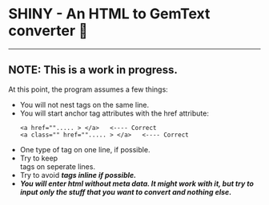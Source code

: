 # SHINY - An HTML to GemText converter 💎 
------------------------------------
NOTE: This is a work in progress.
------------------------------------
At this point, the program assumes a few things:
* You will not nest tags on the same line.
* You will start anchor tag attributes with the href attribute:
	```
	<a href=""..... > </a>   <---- Correct    
	<a class="" href=""..... > </a>   <---- Correct    
	```
* One type of tag on one line, if possible.
* Try to keep <br> tags on seperate lines.
* Try to avoid <strong> <emphasis> <b> <i> tags inline if possible.
* You will enter html without meta data. It might work with it, but try to input only the stuff that you want to convert and nothing else.
